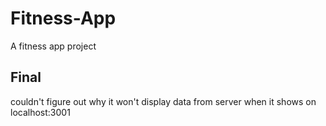 # Fitness-App
A fitness app project

## Final
couldn't figure out why it won't display data from server when it shows on localhost:3001